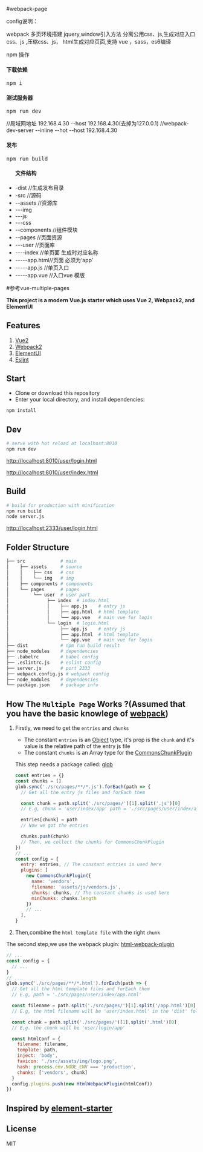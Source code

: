 #webpack-page

config说明：

webpack 多页环境搭建 jquery,window引入方法 分离公用css、js,生成对应入口css、js ,压缩css、js， html生成对应页面,支持 vue ，sass，es6编译



npm 操作

<h4>下载依赖</h4>
<pre>npm i</pre>

<h4>测试服务器</h4>
<pre>npm run dev</pre>
//局域网地址 192.168.4.30 --host 192.168.4.30(去掉为127.0.0.1)
//webpack-dev-server --inline --hot --host 192.168.4.30

<h4>发布</h4>
<pre>npm run build</pre>

<ul>
<h4>文件结构</h4>
<li>-dist //生成发布目录
<li>-src //源码
<li>--assets //资源库
<li>---img
<li>---js
<li>---css
<li>--components //组件模块 
<li>--pages //页面资源
<li>---user //页面库
<li>----index //单页面 生成时对应名称
<li>-----app.html//页面 必须为‘app’ 
<li>-----app.js //单页入口
<li>-----app.vue //入口vue 模版
</ul>
#参考vue-multiple-pages

**This project is a modern Vue.js starter
which uses Vue 2, Webpack2, and ElementUI**

## Features

1. [Vue2](https://github.com/vuejs/vue)
2. [Webpack2](https://github.com/webpack/webpack)
3. [ElementUI](https://github.com/ElemeFE/element)
4. [Eslint](https://github.com/eslint/eslint)

## Start

 - Clone or download this repository
 - Enter your local directory, and install dependencies:

``` bash
npm install
```

## Dev

``` bash
# serve with hot reload at localhost:8010
npm run dev

```

[http://localhost:8010/user/login.html](http://localhost:8010/user/login.html)

[http://localhost:8010/user/index.html](http://localhost:8010/user/index.html)

## Build

``` bash
# build for production with minification
npm run build
node server.js
```

[http://localhost:2333/user/login.html](http://localhost:2333/user/login.html)

## Folder Structure

```bash
├── src             # main
│    ├── assets     # source
│    │    ├── css   # css
│    │    └── img   # img
│    ├── components # components
│    └── pages      # pages
│         └── user  # user part
│              ├── index  # index.html
│              │    ├── app.js    # entry js
│              │    ├── app.html  # html template
│              │    └── app.vue   # main vue for login
│              └── login  # login.html
│                   ├── app.js    # entry js
│                   ├── app.html  # html template
│                   └── app.vue   # main vue for login
├── dist            # npm run build result
├── node_modules    # dependencies
├── .babelrc        # babel config
├── .eslintrc.js    # eslint config
├── server.js       # port 2333
├── webpack.config.js # webpack config
├── node_modules    # dependencies
└── package.json    # package info
```

## How The `Multiple Page` Works ?(Assumed that you have the basic knowlege of [webpack](https://github.com/webpack/webpack))

1. Firstly, we need to get the `entries` and `chunks`

    * The constant `entries` is an [Object](https://webpack.js.org/configuration/entry-context/#entry) type, it's prop is the `chunk` and it's value is the relative path of the entry js file
    * The constant `chunks` is an Array type for the [CommonsChunkPlugin](https://webpack.js.org/plugins/commons-chunk-plugin/)

    This step needs a package called: [glob](https://github.com/isaacs/node-glob)
    ```js
    const entries = {}
    const chunks = []
    glob.sync('./src/pages/**/*.js').forEach(path => {
      // Get all the entry js files and forEach them

      const chunk = path.split('./src/pages/')[1].split('.js')[0]
      // E.g, chunk = 'user/index/app' path = './src/pages/user/index/app.js'

      entries[chunk] = path
      // Now we got the entries

      chunks.push(chunk)
      // Then, we collect the chunks for CommonsChunkPlugin
    })
    // ...
    const config = {
      entry: entries, // The constant entries is used here
      plugins: [
        new CommonsChunkPlugin({
          name: 'vendors',
          filename: 'assets/js/vendors.js',
          chunks: chunks, // The constant chunks is used here
          minChunks: chunks.length
        })
        // ...
      ],
    }
    ```

2. Then,combine the `html template file` with the right `chunk`

  The second step,we use the webpack plugin: [html-webpack-plugin](https://github.com/jantimon/html-webpack-plugin)

  ```js
  // ...
  const config = {
    // ...
  }
  // ...
  glob.sync('./src/pages/**/*.html').forEach(path => {
    // Get all the html template files and forEach them
    // E.g, path = './src/pages/user/index/app.html'

    const filename = path.split('./src/pages/')[1].split('/app.html')[0] + '.html'
    // E.g, the html filename will be 'user/index.html' in the 'dist' folder

    const chunk = path.split('./src/pages/')[1].split('.html')[0]
    // E,g. the chunk will be 'user/login/app'

    const htmlConf = {
      filename: filename,
      template: path,
      inject: 'body',
      favicon: './src/assets/img/logo.png',
      hash: process.env.NODE_ENV === 'production',
      chunks: ['vendors', chunk]
    }
    config.plugins.push(new HtmlWebpackPlugin(htmlConf))
  })
  ```

## Inspired by [element-starter](https://github.com/ElementUI/element-starter)

## License
MIT
